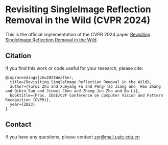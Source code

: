 # Revisiting Singlelmage Reflection Removal in the Wild (CVPR 2024)

This is the official implementation of the CVPR 2024 paper [Revisiting Singlelmage Reflection Removal in the Wild](https://arxiv.org/abs/2311.17320).


## Citation
If you find this work or code useful for your research, please cite:
```
@inproceedings{zhu2023Weather,
  title={Revisiting Singlelmage Reflection Removal in the Wild},
  author={Yurui Zhu and Xueyang Fu and Peng-Tao Jiang and  Hao Zhang and Qibin Sun and Jinwei Chen and Zheng-Jun Zha and Bo Li},
  booktitle={Proc. IEEE/CVF Conference on Computer Vision and Pattern Recognition (CVPR)},
  year={2023}
}

```

## Contact
If you have any questions, please contact zyr@mail.ustc.edu.cn
